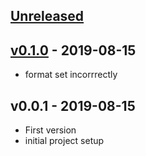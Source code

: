<a name="unreleased"></a>
## [Unreleased]



<a name="v0.1.0"></a>
## [v0.1.0] - 2019-08-15

- format set incorrrectly


<a name="v0.0.1"></a>
## v0.0.1 - 2019-08-15

- First version
- initial project setup


[Unreleased]: https://github.com/terraform-module/terraform-aws-dns.git/compare/v0.1.0...HEAD
[v0.1.0]: https://github.com/terraform-module/terraform-aws-dns.git/compare/v0.0.1...v0.1.0
